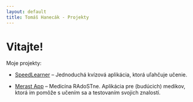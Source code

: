 ```yaml
---
layout: default
title: Tomáš Hanecák - Projekty
---
```


# Vitajte!

Moje projekty: 

- [SpeedLearner](https://speedlearner.tomashanecak.me) – Jednoduchá kvízová aplikácia, ktorá uľahčuje učenie.

- [Merast App](https://tomashanecak.me/merast-app) – Medicína RAdoSTne. Aplikácia pre (budúcich) medikov, ktorá im pomôže s učením sa a testovaním svojich znalostí.